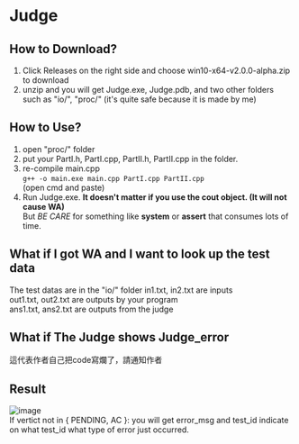 Judge
===

How to Download?
---
1. Click Releases on the right side and choose win10-x64-v2.0.0-alpha.zip to download
2. unzip and you will get Judge.exe, Judge.pdb, and two other folders such as "io/", "proc/" (it's quite safe because it is made by me)

How to Use?
---
1. open "proc/" folder
2. put your PartI.h, PartI.cpp, PartII.h, PartII.cpp in the folder.
3. re-compile main.cpp \
    ```g++ -o main.exe main.cpp PartI.cpp PartII.cpp``` \
    (open cmd and paste)
4. Run Judge.exe.
**It doesn't matter if you use the cout object. (It will not cause WA)** \
But *BE CARE* for something like **system** or **assert** that consumes lots of time.

What if I got WA and I want to look up the test data
---
The test datas are in the "io/" folder
in1.txt, in2.txt are inputs \
out1.txt, out2.txt are outputs by your program \
ans1.txt, ans2.txt are outputs from the judge

What if The Judge shows Judge_error
---
這代表作者自己把code寫爛了，請通知作者

Result
---
![image](https://user-images.githubusercontent.com/51773435/171774210-65e68feb-1a4a-4e10-b4e2-b657e319d962.png) \
If vertict not in { PENDING, AC }:
    you will get error_msg and test_id indicate on what test_id what type of error just occurred.
